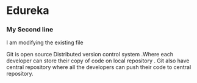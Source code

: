 # Edureka

### My Second line

I am modifying the existing file

Git is open source Distributed version control system .Where each developer can store their copy of code on local repository .
Git also have central repository where all the developers can push their code to central repository.